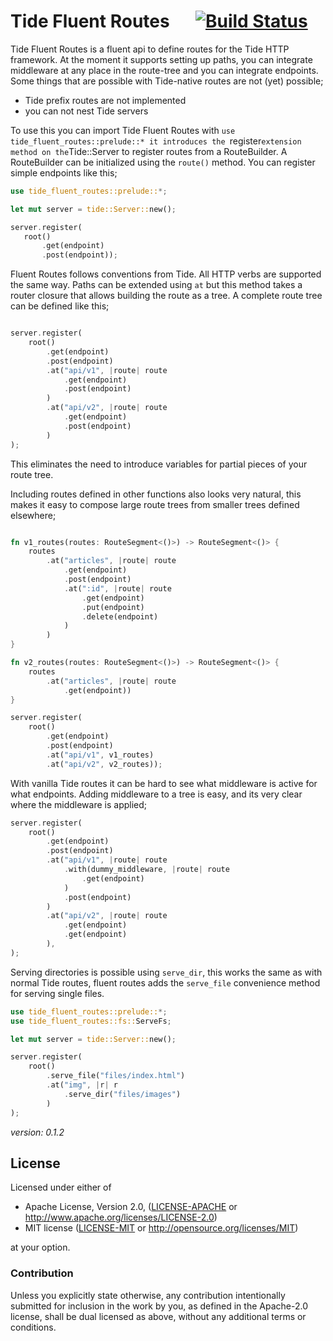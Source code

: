 # Tide Fluent Routes &emsp; [![Build Status](https://github.com/mendelt/tide-fluent-routes/workflows/Build/badge.svg)](https://github.com/mendelt/tide-fluent-routes/actions?query=workflow%3ABuild+event%3Apush+branch%3Amaster)

Tide Fluent Routes is a fluent api to define routes for the Tide HTTP framework.
At the moment it supports setting up paths, you can integrate middleware at any place in the
route-tree and you can integrate endpoints.
Some things that are possible with Tide-native routes are not (yet) possible;
- Tide prefix routes are not implemented
- you can not nest Tide servers

To use this you can import Tide Fluent Routes with `use tide_fluent_routes::prelude::* it
introduces the `register` extension method on the `Tide::Server to register routes from a
RouteBuilder.
A RouteBuilder can be initialized using the `route()` method.
You can register simple endpoints like this;
```rust
use tide_fluent_routes::prelude::*;

let mut server = tide::Server::new();

server.register(
   root()
       .get(endpoint)
       .post(endpoint));
```
Fluent Routes follows conventions from Tide. All HTTP verbs are supported the same way. Paths
can be extended using `at` but this method takes a router closure that allows building the route
as a tree.
A complete route tree can be defined like this;
```rust

server.register(
    root()
        .get(endpoint)
        .post(endpoint)
        .at("api/v1", |route| route
            .get(endpoint)
            .post(endpoint)
        )
        .at("api/v2", |route| route
            .get(endpoint)
            .post(endpoint)
        )
);
```
This eliminates the need to introduce variables for partial pieces of your route tree.

Including routes defined in other functions also looks very natural, this makes it easy
to compose large route trees from smaller trees defined elsewhere;
```rust

fn v1_routes(routes: RouteSegment<()>) -> RouteSegment<()> {
    routes
        .at("articles", |route| route
            .get(endpoint)
            .post(endpoint)
            .at(":id", |route| route
                .get(endpoint)
                .put(endpoint)
                .delete(endpoint)
            )
        )
}

fn v2_routes(routes: RouteSegment<()>) -> RouteSegment<()> {
    routes
        .at("articles", |route| route
            .get(endpoint))
}

server.register(
    root()
        .get(endpoint)
        .post(endpoint)
        .at("api/v1", v1_routes)
        .at("api/v2", v2_routes));
```

With vanilla Tide routes it can be hard to see what middleware is active for what
endpoints.
Adding middleware to a tree is easy, and its very clear where the middleware is applied;
```rust
server.register(
    root()
        .get(endpoint)
        .post(endpoint)
        .at("api/v1", |route| route
            .with(dummy_middleware, |route| route
                .get(endpoint)
            )
            .post(endpoint)
        )
        .at("api/v2", |route| route
            .get(endpoint)
            .get(endpoint)
        ),
);
```

Serving directories is possible using `serve_dir`, this works the same as with normal Tide routes,
fluent routes adds the `serve_file` convenience method for serving single files.
```rust
use tide_fluent_routes::prelude::*;
use tide_fluent_routes::fs::ServeFs;

let mut server = tide::Server::new();

server.register(
    root()
        .serve_file("files/index.html")
        .at("img", |r| r
            .serve_dir("files/images")
        )
);
```

*version: 0.1.2*
## License

Licensed under either of

 * Apache License, Version 2.0, ([LICENSE-APACHE](LICENSE-APACHE) or http://www.apache.org/licenses/LICENSE-2.0)
 * MIT license ([LICENSE-MIT](LICENSE-MIT) or http://opensource.org/licenses/MIT)

at your option.

### Contribution

Unless you explicitly state otherwise, any contribution intentionally submitted
for inclusion in the work by you, as defined in the Apache-2.0 license, shall be dual licensed as above, without any
additional terms or conditions.
